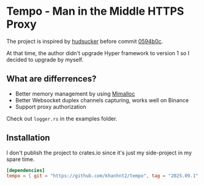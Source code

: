# Tempo - Man in the Middle HTTPS Proxy
The project is inspired by [hudsucker](https://github.com/omjadas/hudsucker) before commit [0594b0c](https://github.com/omjadas/hudsucker/commit/0594b0c1557ab5a807d1ebb8a33d1947a9f34e6e).

At that time, the author didn't upgrade Hyper framework to version 1 so I decided to upgrade by myself.

## What are differrences?
- Better memory management by using [Mimalloc](https://github.com/microsoft/mimalloc)
- Better Websocket duplex channels capturing, works well on Binance
- Support proxy authorization

Check out `logger.rs` in the examples folder.

## Installation
I don't publish the project to crates.io since it's just my side-project in my spare time.
```toml
[dependencies]
tempo = { git = "https://github.com/khanhnt2/tempo", tag = "2025.09.1" }
```
